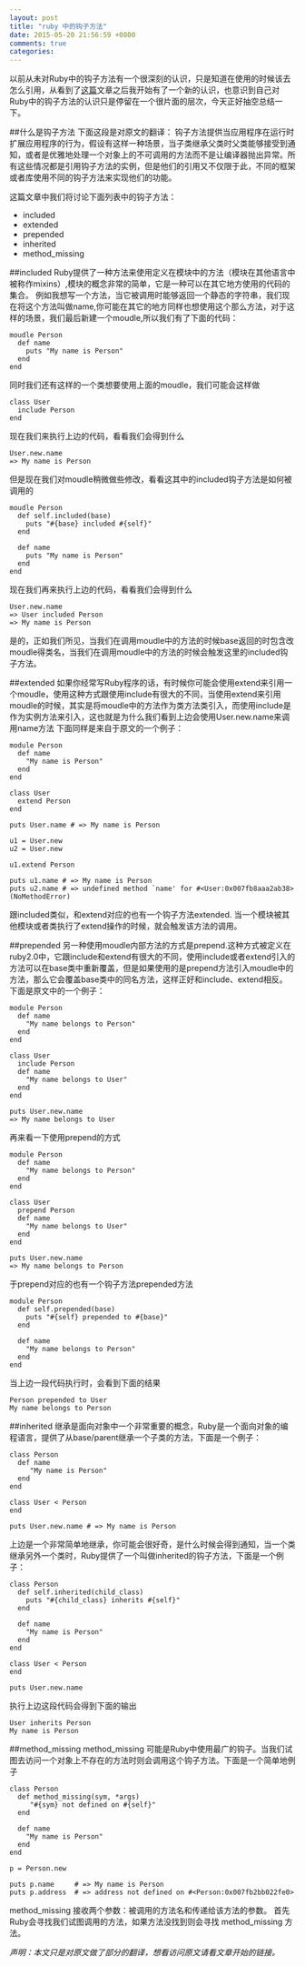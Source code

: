 ```yaml
---
layout: post
title: "ruby 中的钩子方法"
date: 2015-05-20 21:56:59 +0800
comments: true
categories: 
---
```


以前从未对Ruby中的钩子方法有一个很深刻的认识，只是知道在使用的时候该去怎么引用，从看到了[这篇](http://www.sitepoint.com/rubys-important-hook-methods/)文章之后我开始有了一个新的认识，也意识到自己对Ruby中的钩子方法的认识只是停留在一个很片面的层次，今天正好抽空总结一下。

##什么是钩子方法
下面这段是对原文的翻译：
钩子方法提供当应用程序在运行时扩展应用程序的行为，假设有这样一种场景，当子类继承父类时父类能够接受到通知，或者是优雅地处理一个对象上的不可调用的方法而不是让编译器抛出异常。所有这些情况都是引用钩子方法的实例，但是他们的引用又不仅限于此，不同的框架或者库使用不同的钩子方法来实现他们的功能。

这篇文章中我们将讨论下面列表中的钩子方法：

* included
* extended
* prepended
* inherited
* method_missing

##included
Ruby提供了一种方法来使用定义在模块中的方法（模块在其他语言中被称作mixins）,模块的概念非常的简单，它是一种可以在其它地方使用的代码的集合。
例如我想写一个方法，当它被调用时能够返回一个静态的字符串，我们现在将这个方法叫做name,你可能在其它的地方同样也想使用这个那么方法，对于这样的场景，我们最后新建一个moudle,所以我们有了下面的代码：

```
moudle Person
  def name 
    puts "My name is Person"
  end
end
```
同时我们还有这样的一个类想要使用上面的moudle，我们可能会这样做

```
class User
  include Person
end
```
现在我们来执行上边的代码，看看我们会得到什么

```
User.new.name
=> My name is Person
```
但是现在我们对moudle稍微做些修改，看看这其中的included钩子方法是如何被调用的

```
moudle Person
  def self.included(base)
    puts "#{base} included #{self}"
  end
  
  def name 
    puts "My name is Person"
  end
end
```
现在我们再来执行上边的代码，看看我们会得到什么

```
User.new.name
=> User included Person
=> My name is Person
```
是的，正如我们所见，当我们在调用moudle中的方法的时候base返回的时包含改moudle得类名，当我们在调用moudle中的方法的时候会触发这里的included钩子方法。

##extended
如果你经常写Ruby程序的话，有时候你可能会使用extend来引用一个moudle，使用这种方式跟使用include有很大的不同，当使用extend来引用moudle的时候，其实是将moudle中的方法作为类方法类引入，而使用include是作为实例方法来引入，这也就是为什么我们看到上边会使用User.new.name来调用name方法
下面同样是来自于原文的一个例子：

```
module Person
  def name
    "My name is Person"
  end
end

class User
  extend Person
end

puts User.name # => My name is Person

u1 = User.new
u2 = User.new

u1.extend Person

puts u1.name # => My name is Person
puts u2.name # => undefined method `name' for #<User:0x007fb8aaa2ab38> (NoMethodError)
```
跟included类似，和extend对应的也有一个钩子方法extended.
当一个模块被其他模块或者类执行了extend操作的时候，就会触发该方法的调用。

##prepended
另一种使用moudle内部方法的方式是prepend.这种方式被定义在ruby2.0中，它跟include和extend有很大的不同，使用include或者extend引入的方法可以在base类中重新覆盖，但是如果使用的是prepend方法引入moudle中的方法，那么它会覆盖base类中的同名方法，这样正好和include、extend相反。
下面是原文中的一个例子：

```
module Person
  def name
    "My name belongs to Person"
  end
end

class User
  include Person
  def name
    "My name belongs to User"
  end
end

puts User.new.name 
=> My name belongs to User
```
再来看一下使用prepend的方式

```
module Person
  def name
    "My name belongs to Person"
  end
end

class User
  prepend Person
  def name
    "My name belongs to User"
  end
end

puts User.new.name 
=> My name belongs to Person
```
于prepend对应的也有一个钩子方法prepended方法

```
module Person
  def self.prepended(base)
    puts "#{self} prepended to #{base}"
  end

  def name
    "My name belongs to Person"
  end
end
```
当上边一段代码执行时，会看到下面的结果

```
Person prepended to User
My name belongs to Person
```
##inherited
继承是面向对象中一个非常重要的概念，Ruby是一个面向对象的编程语言，提供了从base/parent继承一个子类的方法，下面是一个例子：

```
class Person
  def name
     "My name is Person"
  end
end
 
class User < Person
end
 
puts User.new.name # => My name is Person
```
上边是一个非常简单地继承，你可能会很好奇，是什么时候会得到通知，当一个类继承另外一个类时，Ruby提供了一个叫做inherited的钩子方法，下面是一个例子：

```
class Person
  def self.inherited(child_class)
    puts "#{child_class} inherits #{self}"
  end
 
  def name
    "My name is Person"
  end
end
 
class User < Person
end
 
puts User.new.name
```
执行上边这段代码会得到下面的输出

```
User inherits Person
My name is Person
```
##method_missing
method_missing 可能是Ruby中使用最广的钩子。当我们试图去访问一个对象上不存在的方法时则会调用这个钩子方法。下面是一个简单地例子

```
class Person
  def method_missing(sym, *args)
     "#{sym} not defined on #{self}"
  end

  def name
    "My name is Person"
  end
end

p = Person.new

puts p.name     # => My name is Person
puts p.address  # => address not defined on #<Person:0x007fb2bb022fe0>
```
method_missing 接收两个参数：被调用的方法名和传递给该方法的参数。
首先Ruby会寻找我们试图调用的方法，如果方法没找到则会寻找 method_missing 方法。

*声明：本文只是对原文做了部分的翻译，想看访问原文请看文章开始的链接。*


